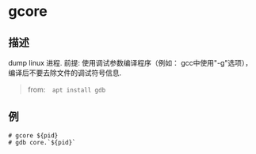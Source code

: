 # gcore

## 描述

dump linux 进程.
前提: 使用调试参数编译程序（例如： gcc中使用"-g"选项），编译后不要去除文件的调试符号信息.

> from:　`apt install gdb`

## 例

    # gcore ${pid}
    # gdb core.`${pid}`
